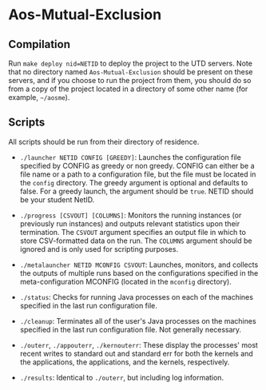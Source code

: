 # Aos-Mutual-Exclusion

## Compilation

Run `make deploy nid=NETID` to deploy the project to the UTD servers. Note that no directory named `Aos-Mutual-Exclusion` should be present on these servers, and if you choose to run the project from them, you should do so from a copy of the project located in a directory of some other name (for example, `~/aosme`).

## Scripts

All scripts should be run from their directory of residence.

* `./launcher NETID CONFIG [GREEDY]`: Launches the configuration file specified by CONFIG as greedy or non greedy. CONFIG can either be a file name or a path to a configuration file, but the file must be located in the `config` directory. The greedy argument is optional and defaults to false. For a greedy launch, the argument should be `true`. NETID should be your student NetID.

* `./progress [CSVOUT] [COLUMNS]`: Monitors the running instances (or previously run instances) and outputs relevant statistics upon their termination. The `CSVOUT` argument specifies an output file in which to store CSV-formatted data on the run. The `COLUMNS` argument should be ignored and is only used for scripting purposes.

* `./metalauncher NETID MCONFIG CSVOUT`: Launches, monitors, and collects the outputs of multiple runs based on the configurations specified in the meta-configuration MCONFIG (located in the `mconfig` directory).

* `./status`: Checks for running Java processes on each of the machines specified in the last run configuration file.

* `./cleanup`: Terminates all of the user's Java processes on the machines specified in the last run configuration file. Not generally necessary.

* `./outerr`, `./appouterr`, `./kernouterr`: These display the processes' most recent writes to standard out and standard err for both the kernels and the applications, the applications, and the kernels, respectively.

* `./results`: Identical to `./outerr`, but including log information.
